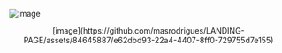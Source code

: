 ![image](https://github.com/masrodrigues/LANDING-PAGE/assets/84645887/7bd32592-d43a-405f-86b4-340e8d201c33)
<p align="center">
  [image](https://github.com/masrodrigues/LANDING-PAGE/assets/84645887/e62dbd93-22a4-4407-8ff0-729755d7e155)

</p
